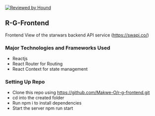 [![Reviewed by Hound](https://img.shields.io/badge/Reviewed_by-Hound-8E64B0.svg)](https://houndci.com)

## R-G-Frontend
Frontend View of the starwars backend API service (https://swapi.co/)

### Major Technologies and Frameworks Used
- Reactjs
- React Router for Routing
- React Context for state management

### Setting Up Repo
 - Clone this repo using https://github.com/Makwe-O/r-g-frontend.git
 - cd into the created folder
 - Run npm i to install dependencies
 - Start the server npm run start
